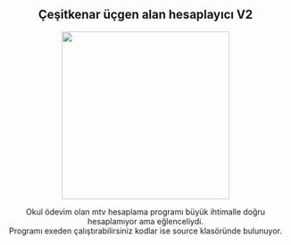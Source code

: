 <div align="center">
<h2>Çeşitkenar üçgen alan hesaplayıcı V2</></h2>
</div>

<div align="center" width="50">

<img src="https://c.tenor.com/r0I98KMXV24AAAAM/vergiyok.gif" width="300"/>

</div>

<div align="center">

Okul ödevim olan mtv hesaplama programı büyük ihtimalle doğru hesaplamıyor ama eğlenceliydi. <br>
 Programı exeden çalıştırabilirsiniz kodlar ise source klasöründe bulunuyor.

